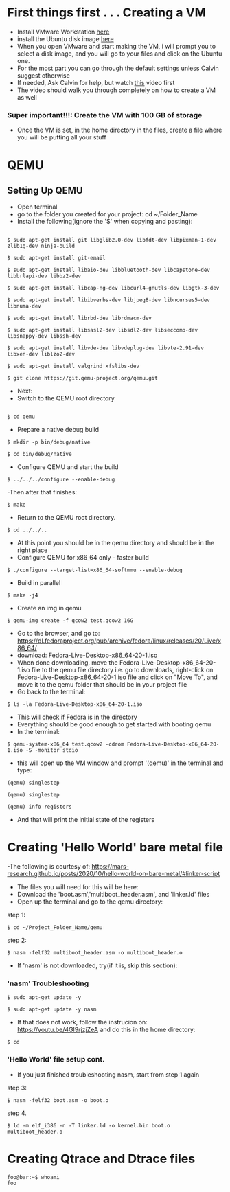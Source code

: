 # First things first . . . Creating a VM
- Install VMware Workstation [here](https://www.vmware.com/products/workstation-player.html?utm_source=google&utm_medium=cpc&utm_term=engine:google|campaignid:13610504138|adid:656589288205|gclid:Cj0KCQjw4s-kBhDqARIsAN-ipH0HN2NLcIGmq_ZLDY0SrQMqLLjJsfu5uyJx-RztLYwtSb3ORI4CSFIaAgtvEALw_wcB&gad=1&gclid=Cj0KCQjw4s-kBhDqARIsAN-ipH0HN2NLcIGmq_ZLDY0SrQMqLLjJsfu5uyJx-RztLYwtSb3ORI4CSFIaAgtvEALw_wcB)
- install the Ubuntu disk image [here](https://ubuntu.com/desktop)
- When you open VMware and start making the VM, i will prompt you to select a disk image, and you will go to your files and click on the Ubuntu one.
- For the most part you can go through the default settings unless Calvin suggest otherwise
- If needed, Ask Calvin for help, but watch [this](https://www.youtube.com/watch?v=DMOiiooXjTw&t=1114s) video first
- The video should walk you through completely on how to create a VM as well
### Super important!!!: Create the VM with 100 GB of storage
- Once the VM is set, in the home directory in the files, create a file where you will be putting all your stuff
 
# QEMU
## Setting Up QEMU

- Open terminal
- go to the folder you created for your project: cd ~/Folder_Name 
- Install the following(ignore the '$' when copying and pasting):
```console

$ sudo apt-get install git libglib2.0-dev libfdt-dev libpixman-1-dev zlib1g-dev ninja-build

$ sudo apt-get install git-email

$ sudo apt-get install libaio-dev libbluetooth-dev libcapstone-dev libbrlapi-dev libbz2-dev

$ sudo apt-get install libcap-ng-dev libcurl4-gnutls-dev libgtk-3-dev

$ sudo apt-get install libibverbs-dev libjpeg8-dev libncurses5-dev libnuma-dev

$ sudo apt-get install librbd-dev librdmacm-dev

$ sudo apt-get install libsasl2-dev libsdl2-dev libseccomp-dev libsnappy-dev libssh-dev

$ sudo apt-get install libvde-dev libvdeplug-dev libvte-2.91-dev libxen-dev liblzo2-dev

$ sudo apt-get install valgrind xfslibs-dev

$ git clone https://git.qemu-project.org/qemu.git
```

- Next: 
- Switch to the QEMU root directory
```console

$ cd qemu
```
- Prepare a native debug build
```console
$ mkdir -p bin/debug/native

$ cd bin/debug/native
```
- Configure QEMU and start the build
```console
$ ../../../configure --enable-debug
```
-Then after that finishes: 
```console
$ make
```
- Return to the QEMU root directory.
```console
$ cd ../../..
```
- At this point you should be in the qemu directory and should be in the right place
- Configure QEMU for x86_64 only - faster build
```console
$ ./configure --target-list=x86_64-softmmu --enable-debug
```
- Build in parallel 
```console
$ make -j4
```
- Create an img in qemu
```console
$ qemu-img create -f qcow2 test.qcow2 16G
```
- Go to the browser, and go to: https://dl.fedoraproject.org/pub/archive/fedora/linux/releases/20/Live/x86_64/
- download: Fedora-Live-Desktop-x86_64-20-1.iso
- When done downloading, move the Fedora-Live-Desktop-x86_64-20-1.iso file to the qemu file directory i.e. go to downloads, right-click on Fedora-Live-Desktop-x86_64-20-1.iso file and click on "Move To", and move it to the qemu folder that should be in your project file
-  Go back to the terminal: 
```console
$ ls -la Fedora-Live-Desktop-x86_64-20-1.iso
```
-  This will check if Fedora is in the directory
-  Everything should be good enough to get started with booting qemu
-  In the terminal: 
```console
$ qemu-system-x86_64 test.qcow2 -cdrom Fedora-Live-Desktop-x86_64-20-1.iso -S -monitor stdio
```
-  this will open up the VM window and prompt '(qemu)' in the terminal and type:
```console
(qemu) singlestep

(qemu) singlestep

(qemu) info registers
```
- And that will print the initial state of the registers
# Creating 'Hello World' bare metal file 
-The following is courtesy of: https://mars-research.github.io/posts/2020/10/hello-world-on-bare-metal/#linker-script

- The files you will need for this will be here:
- Download the 'boot.asm','multiboot_header.asm', and 'linker.ld' files
- Open up the terminal and go to the qemu directory:

step 1:
```console
$ cd ~/Project_Folder_Name/qemu
```
step 2:
```console
$ nasm -felf32 multiboot_header.asm -o multiboot_header.o
```
- If 'nasm' is not downloaded, try(if it is, skip this section):

### 'nasm' Troubleshooting
```console
$ sudo apt-get update -y

$ sudo apt-get update -y nasm
```
- If that does not work, follow the instrucion on: https://youtu.be/4Gl9rjzjZeA and do this in the home directory:
```console
$ cd
```
### 'Hello World' file setup cont.
- If you just finished troubleshooting nasm, start from step 1 again

step 3:
```console
$ nasm -felf32 boot.asm -o boot.o
```
step 4.

```console
$ ld -m elf_i386 -n -T linker.ld -o kernel.bin boot.o multiboot_header.o
```

# Creating Qtrace and Dtrace files

```console
foo@bar:~$ whoami
foo
```


